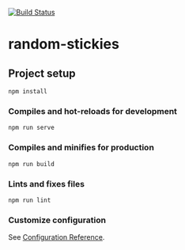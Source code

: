 [![Build Status](https://travis-ci.org/uloureiro/random-stickies.svg?branch=master)](https://travis-ci.org/uloureiro/random-stickies)

# random-stickies

## Project setup
```
npm install
```

### Compiles and hot-reloads for development
```
npm run serve
```

### Compiles and minifies for production
```
npm run build
```

### Lints and fixes files
```
npm run lint
```

### Customize configuration
See [Configuration Reference](https://cli.vuejs.org/config/).
